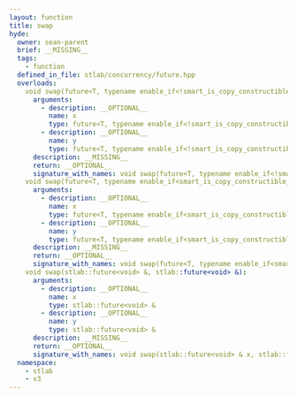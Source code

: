 ```yaml
---
layout: function
title: swap
hyde:
  owner: sean-parent
  brief: __MISSING__
  tags:
    - function
  defined_in_file: stlab/concurrency/future.hpp
  overloads:
    void swap(future<T, typename enable_if<!smart_is_copy_constructible_v<typename void_to_monostate<T>::type>, void>::type> &, future<T, typename enable_if<!smart_is_copy_constructible_v<typename void_to_monostate<T>::type>, void>::type> &):
      arguments:
        - description: __OPTIONAL__
          name: x
          type: future<T, typename enable_if<!smart_is_copy_constructible_v<typename void_to_monostate<T>::type>, void>::type> &
        - description: __OPTIONAL__
          name: y
          type: future<T, typename enable_if<!smart_is_copy_constructible_v<typename void_to_monostate<T>::type>, void>::type> &
      description: __MISSING__
      return: __OPTIONAL__
      signature_with_names: void swap(future<T, typename enable_if<!smart_is_copy_constructible_v<typename void_to_monostate<T>::type>, void>::type> & x, future<T, typename enable_if<!smart_is_copy_constructible_v<typename void_to_monostate<T>::type>, void>::type> & y)
    void swap(future<T, typename enable_if<smart_is_copy_constructible_v<typename void_to_monostate<T>::type>, void>::type> &, future<T, typename enable_if<smart_is_copy_constructible_v<typename void_to_monostate<T>::type>, void>::type> &):
      arguments:
        - description: __OPTIONAL__
          name: x
          type: future<T, typename enable_if<smart_is_copy_constructible_v<typename void_to_monostate<T>::type>, void>::type> &
        - description: __OPTIONAL__
          name: y
          type: future<T, typename enable_if<smart_is_copy_constructible_v<typename void_to_monostate<T>::type>, void>::type> &
      description: __MISSING__
      return: __OPTIONAL__
      signature_with_names: void swap(future<T, typename enable_if<smart_is_copy_constructible_v<typename void_to_monostate<T>::type>, void>::type> & x, future<T, typename enable_if<smart_is_copy_constructible_v<typename void_to_monostate<T>::type>, void>::type> & y)
    void swap(stlab::future<void> &, stlab::future<void> &):
      arguments:
        - description: __OPTIONAL__
          name: x
          type: stlab::future<void> &
        - description: __OPTIONAL__
          name: y
          type: stlab::future<void> &
      description: __MISSING__
      return: __OPTIONAL__
      signature_with_names: void swap(stlab::future<void> & x, stlab::future<void> & y)
  namespace:
    - stlab
    - v3
---
```

